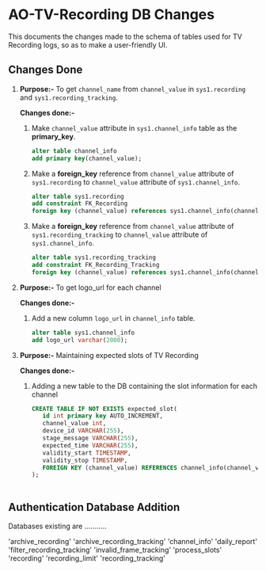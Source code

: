 # AO-TV-Recording DB Changes

This documents the changes made to the schema of tables used for TV Recording logs, so as to make a user-friendly UI.

## Changes Done

1. **Purpose:-** To get `channel_name` from `channel_value` in `sys1.recording` and `sys1.recording_tracking`.

   **Changes done:-**

    1. Make `channel_value` attribute in `sys1.channel_info` table as the **primary_key**.

       ```sql
       alter table channel_info
       add primary key(channel_value);
       ```

       

    2. Make a **foreign_key** reference from `channel_value` attribute of `sys1.recording` to `channel_value` attribute of `sys1.channel_info`.

       ```sql
       alter table sys1.recording
       add constraint FK_Recording
       foreign key (channel_value) references sys1.channel_info(channel_value);
       ```

       

    3. Make a **foreign_key** reference from `channel_value` attribute of `sys1.recording_tracking` to `channel_value` attribute of `sys1.channel_info`.

       ```sql
       alter table sys1.recording_tracking
       add constraint FK_Recording_Tracking
       foreign key (channel_value) references sys1.channel_info(channel_value);
       ```

       

2. **Purpose:-** To get logo_url for each channel

   **Changes done:-**

   1. Add a new column `logo_url` in `channel_info` table.

      ```sql
      alter table sys1.channel_info
      add logo_url varchar(2000);
      ```
3. **Purpose:-** Maintaining expected slots of TV Recording

   **Changes done:-**

   1. Adding a new table to the DB containing the slot information for each channel

      ```sql
      CREATE TABLE IF NOT EXISTS expected_slot(
         id int primary key AUTO_INCREMENT,
         channel_value int,
         device_id VARCHAR(255),
         stage_message VARCHAR(255),
         expected_time VARCHAR(255),
         validity_start TIMESTAMP,
         validity_stop TIMESTAMP,
         FOREIGN KEY (channel_value) REFERENCES channel_info(channel_value)
      );
  

      ```



## Authentication Database Addition

Databases existing are ...........

'archive_recording'
'archive_recording_tracking'
'channel_info'
'daily_report'
'filter_recording_tracking'
'invalid_frame_tracking'
'process_slots'
'recording'
'recording_limit'
'recording_tracking'

